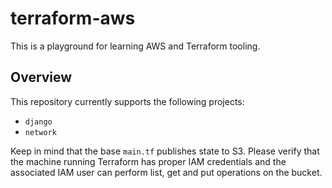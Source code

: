 # terraform-aws

This is a playground for learning AWS and Terraform tooling.

## Overview

This repository currently supports the following projects:

- `django`
- `network`

Keep in mind that the base `main.tf` publishes state to S3. Please verify that the machine running Terraform has proper IAM credentials and the associated IAM user can perform list, get and put operations on the bucket.
